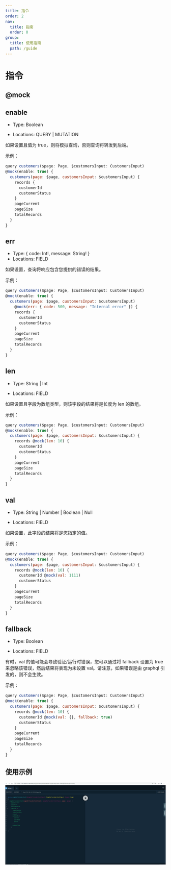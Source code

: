 ```yaml
---
title: 指令
order: 2
nav:
  title: 指南
  order: 0
group:
  title: 使用指南
  path: /guide
---
```


# 指令

## @mock

## enable

- Type: Boolean

- Locations: QUERY | MUTATION

如果设置且值为 true，则将模拟查询，否则查询将转发到后端。

示例：

```js
query customers($page: Page, $customersInput: CustomersInput)
@mock(enable: true) {
  customers(page: $page, customersInput: $customersInput) {
    records {
      customerId
      customerStatus
    }
    pageCurrent
    pageSize
    totalRecords
  }
}
```

## err

- Type: { code: Int!, message: String! }
- Locations: FIELD

如果设置，查询将响应包含您提供的错误的结果。

示例：

```js
query customers($page: Page, $customersInput: CustomersInput)
@mock(enable: true) {
  customers(page: $page, customersInput: $customersInput)
    @mock(err: { code: 500, message: "Internal error" }) {
    records {
      customerId
      customerStatus
    }
    pageCurrent
    pageSize
    totalRecords
  }
}
```

## len

- Type: String | Int

- Locations: FIELD

如果设置且字段为数组类型，则该字段的结果将是长度为 len 的数组。

示例：

```js
query customers($page: Page, $customersInput: CustomersInput)
@mock(enable: true) {
  customers(page: $page, customersInput: $customersInput) {
    records @mock(len: 10) {
      customerId
      customerStatus
    }
    pageCurrent
    pageSize
    totalRecords
  }
}
```

## val

- Type: String | Number | Boolean | Null

- Locations: FIELD

如果设置，此字段的结果将是您指定的值。

示例：

```js
query customers($page: Page, $customersInput: CustomersInput)
@mock(enable: true) {
  customers(page: $page, customersInput: $customersInput) {
    records @mock(len: 10) {
      customerId @mock(val: 1111)
      customerStatus
    }
    pageCurrent
    pageSize
    totalRecords
  }
}
```

## fallback

- Type: Boolean

- Locations: FIELD

有时，val 的值可能会导致验证/运行时错误，您可以通过将 fallback 设置为 true 来忽略该错误，然后结果将表现为未设置 val。请注意，如果错误是由 graphql 引发的，则不会生效。

示例：

```js
query customers($page: Page, $customersInput: CustomersInput)
@mock(enable: true) {
  customers(page: $page, customersInput: $customersInput) {
    records @mock(len: 10) {
      customerId @mock(val: {}, fallback: true)
      customerStatus
    }
    pageCurrent
    pageSize
    totalRecords
  }
}
```

## 使用示例

![img](./directive.gif)
